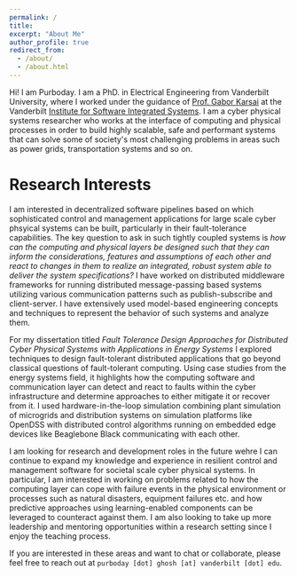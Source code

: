 ```yaml
---
permalink: /
title:
excerpt: "About Me"
author_profile: true
redirect_from: 
  - /about/
  - /about.html
---
```


Hi! I am Purboday. I am a PhD. in Electrical Engineering from Vanderbilt University, where I worked under the guidance of [Prof. Gabor Karsai](https://engineering.vanderbilt.edu/bio/gabor-karsai) at the Vanderbilt [Institute for Software Integrated Systems](https://www.isis.vanderbilt.edu/). I am a cyber physical systems researcher who works at the interface of computing and physical processes in order to build highly scalable, safe and performant systems that can solve some of society's most challenging problems in areas such as power grids, transportation systems and so on.

Research Interests
====================
I am interested in decentralized software pipelines based on which sophisticated control and management applications for large scale cyber phsyical systems can be built, particularly in their fault-tolerance capabilities. The key question to ask in such tightly coupled systems is *how can the computing and physical layers be designed such that they can inform the considerations, features and assumptions of each other and react to changes in them to realize an integrated, robust system able to deliver the system specifications?* I have worked on distributed middleware frameworks for running distributed message-passing based systems utilizing various communication patterns such as publish-subscribe and client-server. I have extensively used model-based engineering concepts and techniques to represent the behavior of such systems and analyze them. 

For my dissertation titled *Fault Tolerance Design Approaches for Distributed Cyber Physical Systems with Applications in Energy Systems* I explored techniques to design fault-tolerant distributed applications that go beyond classical questions of fault-tolerant computing. Using case studies from the energy systems field, it highlights how the computing software and communication layer can detect and react to faults within the cyber infrastructure and determine approaches to either mitigate it or recover from it. I used hardware-in-the-loop simulation combining plant simulation of microgrids and distribution systems on simulation platforms like OpenDSS with distributed control algorithms running on embedded edge devices like Beaglebone Black communicating with each other.

I am looking for research and development roles in the future wehre I can continue to expand my knowledge and experience in resilient control and management software for societal scale cyber physical systems. In particular, I am interested in working on problems related to how the computing layer can cope with failure events in the physical environment or processes such as natural disasters, equipment failures etc. and how predictive approaches using learning-enabled components can be leveraged to counteract against them. I am also looking to take up more leadership and mentoring opportunities within a research setting since I enjoy the teaching process.

If you are interested in these areas and want to chat or collaborate, please feel free to reach out at `purboday [dot] ghosh [at] vanderbilt [dot] edu`.
